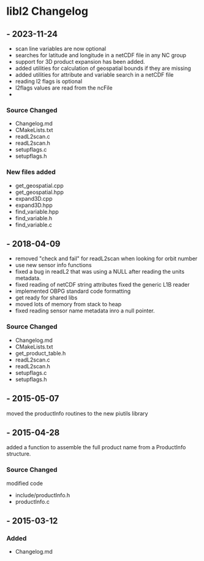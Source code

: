 
# libl2 Changelog

## <VERSION STILL IN LIMBO> - 2023-11-24

- scan line variables are now optional
- searches for latitude and longitude in a netCDF file in any NC group
- support for 3D product expansion has been added.
- added utilities for calculation of geospatial bounds if they are missing
- added utilities for attribute and variable search in a netCDF file
- reading l2 flags is optional
- l2flags values are read from the ncFile
- 
### Source Changed
* Changelog.md
* CMakeLists.txt
* readL2scan.c
* readL2scan.h
* setupflags.c
* setupflags.h

### New files added
* get_geospatial.cpp
* get_geospatial.hpp
* expand3D.cpp
* expand3D.hpp
* find_variable.hpp
* find_variable.h
* find_variable.c

## <VERSION STILL IN LIMBO> - 2018-04-09

 - removed "check and fail" for readL2scan when looking for orbit number
 - use new sensor info functions
 - fixed a bug in readL2 that was using a NULL after reading the units metadata.
 - fixed reading of netCDF string attributes fixed the generic L1B reader
 - implemented OBPG standard code formatting
 - get ready for shared libs
 - moved lots of memory from stack to heap
 - fixed reading sensor name metadata inro a null pointer.

### Source Changed
  * Changelog.md
  * CMakeLists.txt
  * get_product_table.h
  * readL2scan.c
  * readL2scan.h
  * setupflags.c
  * setupflags.h

## <VERSION STILL IN LIMBO> - 2015-05-07
moved the productInfo routines to the new piutils library

## <VERSION STILL IN LIMBO> - 2015-04-28
added a function to assemble the full product name from a ProductInfo structure.

### Source Changed
modified code
  * include/productInfo.h
  * productInfo.c

## <VERSION> - 2015-03-12
### Added
  * Changelog.md
